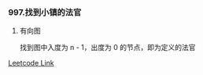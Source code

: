 ### 997.找到小镇的法官

1. 有向图
   
   找到图中入度为 n - 1，出度为 0 的节点，即为定义的法官

[Leetcode Link](https://leetcode-cn.com/problems/find-the-town-judge/)